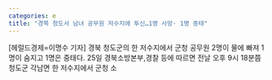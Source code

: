 ```yaml
---
categories: e
title: "경북 청도서 남녀 공무원 저수지에 투신…1명 사망· 1명 중태"
---
```

[헤럴드경제=이명수 기자] 경북 청도군의 한 저수지에서 군청 공무원 2명이 물에 빠져 1명이 숨지고 1명은 중태다. 25일 경북소방본부,경찰 등에 따르면 전날 오후 9시 18분쯤 청도군 각남면 한 저수지에서 군청 소